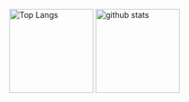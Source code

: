 <p align="left"> 
  <img alt="Top Langs" height="150px" src="https://github-readme-stats.vercel.app/api/top-langs/?username=falloutphil&layout=compact&show_icons=true&theme=onedark&count_private=true" />
  <img alt="github stats" height="150px" src="https://github-readme-stats.vercel.app/api?username=falloutphil&theme=onedark&show_icons=true&count_private=true" />
</p>
